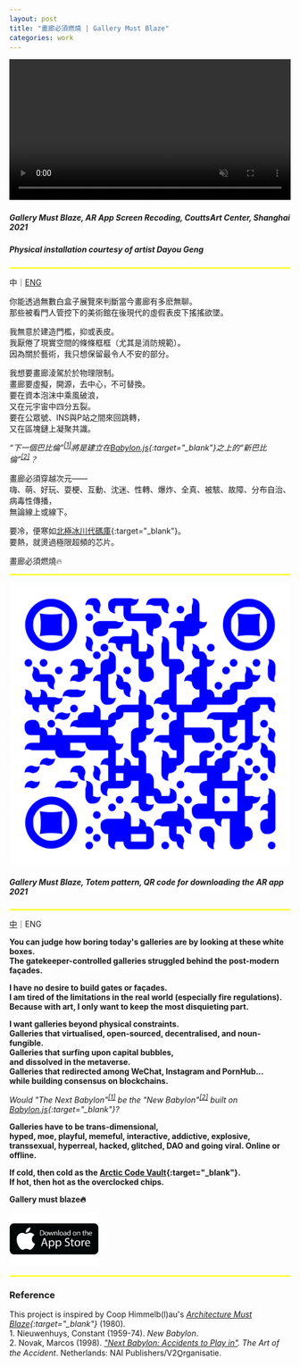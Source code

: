 ```yaml
---
layout: post
title: "畫廊必須燃燒 | Gallery Must Blaze"
categories: work
---  
```

<video width="100%" preload autoplay loop controls muted><source src="/assets/gallery-must-blaze/demo.mp4" type="video/mp4">Video Not Loaded</video>

##### _Gallery Must Blaze_, AR App Screen Recoding, CouttsArt Center, Shanghai 2021 
##### _Physical installation courtesy of artist Dayou Geng_

<hr style="height:2px;border-width:0;color:yellow;background-color:yellow">
<a name="cn"></a> 

中｜[ENG](#eng)

你能透過無數白盒子展覽來判斷當今畫廊有多麽無聊。  
那些被看門人管控下的美術館在後現代的虛假表皮下搖搖欲墜。  

我無意於建造門檻，抑或表皮。  
我厭倦了現實空間的條條框框（尤其是消防規範）。  
因為關於藝術，我只想保留最令人不安的部分。  

我想要畫廊淩駕於於物理限制。  
畫廊要虛擬，開源，去中心，不可替換。  
要在資本泡沫中乘風破浪，  
又在元宇宙中四分五裂。  
要在公眾號、INS與P站之間來回跳轉，  
又在區塊鏈上凝聚共識。    

*“下一個巴比倫”<sup>[[1]](#footnote1)</sup>將是建立在[Babylon.js](https://babylonjs.com/){:target="_blank"}之上的“新巴比倫”<sup>[[2]](#footnote2)</sup>？*

畫廊必須穿越次元——  
嗨、萌、好玩、耍梗、互動、沈迷、性轉、爆炸、全真、被駭、故障、分布自治、病毒性傳播，  
無論線上或線下。

要冷，便寒如[北極冰川代碼庫](https://archiveprogram.github.com/arctic-vault/){:target="_blank"}。  
要熱，就燙過極限超頻的芯片。  

畫廊必須燃燒🔥

<hr style="height:2px;border-width:0;color:yellow;background-color:yellow">

![圖片未顯示](/assets/gallery-must-blaze/qr-code.svg "Gallery Must Blaze, Totem pattern, QR code for downloading the AR app 2021")
##### _Gallery Must Blaze, Totem pattern, QR code for downloading the AR app 2021_

<hr style="height:2px;border-width:0;color:yellow;background-color:yellow">
<a name="eng"></a>  

[中](#cn)｜ENG

**You can judge how boring today's galleries are by looking at these white boxes.**  
**The gatekeeper-controlled galleries struggled behind the post-modern façades.**  

**I have no desire to build gates or façades.**  
**I am tired of the limitations in the real world (especially fire regulations).**  
**Because with art, I only want to keep the most disquieting part.**  

**I want galleries beyond physical constraints.**   
**Galleries that virtualised, open-sourced, decentralised, and noun-fungible.**  
**Galleries that surfing upon capital bubbles,  
and dissolved in the metaverse.**  
**Galleries that redirected among WeChat, Instagram and PornHub...**  
**while building consensus on blockchains.**  

*Would "The Next Babylon"<sup>[[1]](#footnote1)</sup> be the "New Babylon"<sup>[[2]](#footnote2)</sup> built on [Babylon.js](https://babylonjs.com/){:target="_blank"}?*

**Galleries have to be trans-dimensional,**   
**hyped, moe, playful, memeful, interactive, addictive, explosive, transsexual, hyperreal, hacked, glitched, DAO and going viral. Online or offline.**

**If cold, then cold as the [Arctic Code Vault](https://archiveprogram.github.com/arctic-vault/){:target="_blank"}.**  
**If hot, then hot as the overclocked chips.**

**Gallery must blaze🔥**

<a href="https://apps.apple.com/am/app/gallery-must-blaze/id1560847662">
<img class="middle" src="/assets/gallery-must-blaze/download-app.png" alt="https://apps.apple.com/am/app/gallery-must-blaze/id1560847662" width="160" height="96">
</a>

<hr style="height:2px;border-width:0;color:yellow;background-color:yellow">

### Reference

This project is inspired by Coop Himmelb(l)au's *[Architecture Must Blaze](http://www.coop-himmelblau.at/architecture/philosophy/architecture-must-blaze/){:target="_blank"}* (1980).  
<a name="footnote1"></a>1. Nieuwenhuys, Constant (1959-74). *New Babylon*.  
<a name="footnote2"></a>2. Novak, Marcos (1998). *["Next Babylon: Accidents to Play in"](https://v2.nl/archive/articles/next-babylon). The Art of the Accident*. Netherlands: NAI Publishers/V2O̲rganisatie.




